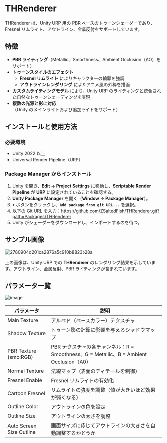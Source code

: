 # THRenderer

THRenderer は、Unity URP 用の PBR ベースのトゥーンシェーダーであり、Fresnel リムライト、アウトライン、金属反射をサポートしています。

## 特徴
- **PBR ライティング**（Metallic、Smoothness、Ambient Occlusion（AO）をサポート）
- **トゥーンスタイルのエフェクト**
  - **Fresnel リムライト** によりキャラクターの輪郭を強調
  - **アウトラインレンダリング** によりアニメ風の外枠を描画
- **カスタムライティングモデル** により、Unity URP のライティングと統合された自然なトゥーンシェーディングを実現
- **複数の光源と影に対応**（Unity のメインライトおよび追加ライトをサポート）

## インストールと使用方法
### 必要環境
- Unity 2022 以上
- Universal Render Pipeline（URP）

### Package Manager からインストール
1. Unity を開き、**Edit → Project Settings** に移動し、**Scriptable Render Pipeline** が **URP** に設定されていることを確認する。
2. **Unity Package Manager** を開く（**Window → Package Manager**）。
3. **`+`** ボタンをクリックし、**`Add package from git URL...`** を選択。
4. 以下の Git URL を入力：https://github.com/ZSaltedFish/THRenderer.git?path=Packages/THRenderer
5. Unity がシェーダーをダウンロードし、インポートするのを待つ。

## サンプル画像
![2780904d201ca2876a5c910b8823b28a](https://github.com/user-attachments/assets/09bd43bc-6dce-4d23-b48f-777e16792183)

上の画像は、Unity URP での **THRenderer** のレンダリング結果を示しています。アウトライン、金属反射、PBR ライティングが含まれています。

## パラメータ一覧
![image](https://github.com/user-attachments/assets/a27a8585-1838-4a77-8f75-cd2eaa6aaf74)

| パラメータ                | 説明 |
|--------------------------|------|
| Main Texture            | アルベド（ベースカラー）テクスチャ |
| Shadow Texture          | トゥーン影の計算に影響を与えるシャドウマップ |
| PBR Texture (smo:RGB)   | PBR テクスチャの各チャンネル：R = Smoothness、G = Metallic、B = Ambient Occlusion（AO） |
| Normal Texture          | 法線マップ（表面のディテールを制御） |
| Fresnel Enable          | Fresnel リムライトの有効化 |
| Cartoon Fresnel         | リムライトの強度を調整（値が大きいほど効果が弱くなる） |
| Outline Color           | アウトラインの色を設定 |
| Outline Size            | アウトラインの太さを調整 |
| Auto Screen Size Outline | 画面サイズに応じてアウトラインの大きさを自動調整するかどうか |

